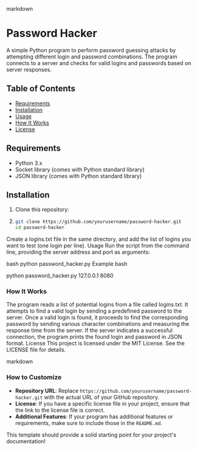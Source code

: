 markdown
# Password Hacker

A simple Python program to perform password guessing attacks by attempting different login and password combinations. The program connects to a server and checks for valid logins and passwords based on server responses.

## Table of Contents

- [Requirements](#requirements)
- [Installation](#installation)
- [Usage](#usage)
- [How It Works](#how-it-works)
- [License](#license)

## Requirements

- Python 3.x
- Socket library (comes with Python standard library)
- JSON library (comes with Python standard library)

## Installation

1. Clone this repository:
2. 
   ```bash
   git clone https://github.com/yourusername/password-hacker.git
   cd password-hacker
Create a logins.txt file in the same directory, and add the list of logins you want to test (one login per line).
Usage
Run the script from the command line, providing the server address and port as arguments:

bash
python password_hacker.py <host> <port>
Example
bash

python password_hacker.py 127.0.0.1 8080
### How It Works
The program reads a list of potential logins from a file called logins.txt.
It attempts to find a valid login by sending a predefined password to the server.
Once a valid login is found, it proceeds to find the corresponding password by sending various character combinations and measuring the response time from the server.
If the server indicates a successful connection, the program prints the found login and password in JSON format.
License
This project is licensed under the MIT License. See the LICENSE file for details.

markdown


### How to Customize

- **Repository URL**: Replace `https://github.com/yourusername/password-hacker.git` with the actual URL of your GitHub repository.
- **License**: If you have a specific license file in your project, ensure that the link to the license file is correct.
- **Additional Features**: If your program has additional features or requirements, make sure to include those in the `README.md`.

This template should provide a solid starting point for your project's documentation!
